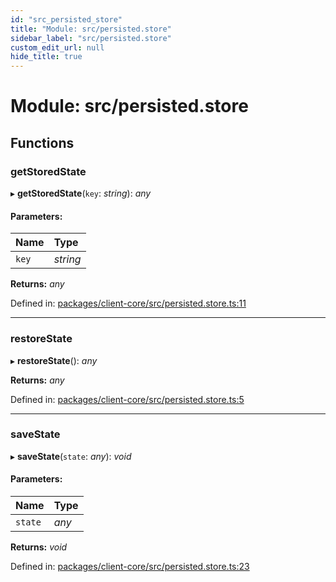 ```yaml
---
id: "src_persisted_store"
title: "Module: src/persisted.store"
sidebar_label: "src/persisted.store"
custom_edit_url: null
hide_title: true
---
```


# Module: src/persisted.store

## Functions

### getStoredState

▸ **getStoredState**(`key`: *string*): *any*

#### Parameters:

Name | Type |
:------ | :------ |
`key` | *string* |

**Returns:** *any*

Defined in: [packages/client-core/src/persisted.store.ts:11](https://github.com/xr3ngine/xr3ngine/blob/673ad6a5f/packages/client-core/src/persisted.store.ts#L11)

___

### restoreState

▸ **restoreState**(): *any*

**Returns:** *any*

Defined in: [packages/client-core/src/persisted.store.ts:5](https://github.com/xr3ngine/xr3ngine/blob/673ad6a5f/packages/client-core/src/persisted.store.ts#L5)

___

### saveState

▸ **saveState**(`state`: *any*): *void*

#### Parameters:

Name | Type |
:------ | :------ |
`state` | *any* |

**Returns:** *void*

Defined in: [packages/client-core/src/persisted.store.ts:23](https://github.com/xr3ngine/xr3ngine/blob/673ad6a5f/packages/client-core/src/persisted.store.ts#L23)
